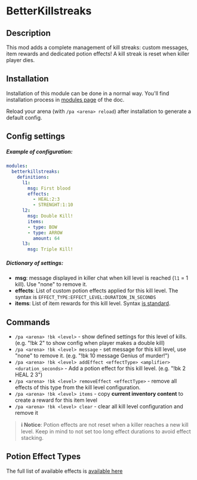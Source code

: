 # BetterKillstreaks

## Description

This mod adds a complete management of kill streaks: custom messages, item rewards and dedicated potion effects!
A kill streak is reset when killer player dies.

## Installation

Installation of this module can be done in a normal way. You'll find installation process in [modules page](../modules.md#installing-modules) of the doc.

Reload your arena (with `/pa <arena> reload`) after installation to generate a default config.

## Config settings

##### Example of configuration:
```yaml
modules:
  betterkillstreaks:
    definitions:
      l1:
        msg: First blood
        effects:
          - HEAL:2:3
          - STRENGHT:1:10
      l2:
        msg: Double Kill!
        items:
        - type: BOW
        - type: ARROW
          amount: 64
      l3:
        msg: Triple Kill!
```

##### Dictionary of settings:
- **msg**: message displayed in killer chat when kill level is reached (`l1` = 1 kill). Use "none" to remove it.
- **effects**: List of custom potion effects applied for this kill level. The syntax is `EFFECT_TYPE:EFFECT_LEVEL:DURATION_IN_SECONDS`
- **items**: List of item rewards for this kill level. Syntax [is standard](../items.md).

## Commands

- `/pa <arena> !bk <level>` \- show defined settings for this level of kills. (e.g. "!bk 2" to show config when player makes a double kill)
- `/pa <arena> !bk <level> message` \- set message for this kill level, use "none" to remove it. (e.g. "!bk 10 message Genius of murder!")
- `/pa <arena> !bk <level> addEffect <effectType> <amplifier> <duration_seconds>` \- Add a potion effect for this kill level. (e.g. "!bk 2 HEAL 2 3")
- `/pa <arena> !bk <level> removeEffect <effectType>` \- remove all effects of this type from the kill level configuration.
- `/pa <arena> !bk <level> items` \- copy **current inventory content** to create a reward for this item level
- `/pa <arena> !bk <level> clear` \- clear all kill level configuration and remove it

> **ℹ️ Notice**:
> Potion effects are not reset when a killer reaches a new kill level. Keep in mind to not set too long effect durations
> to avoid effect stacking.


## Potion Effect Types

The full list of available effects is [available here](https://hub.spigotmc.org/javadocs/bukkit/org/bukkit/potion/PotionEffectType.html)